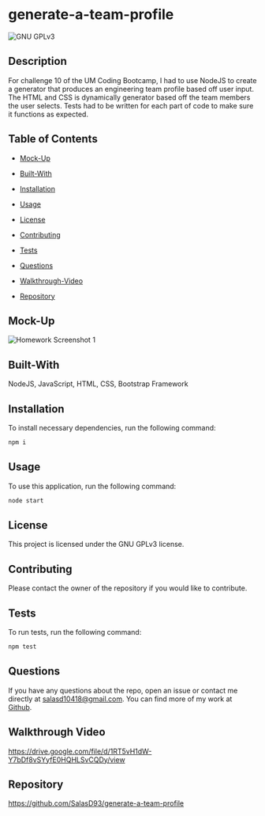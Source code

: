 # generate-a-team-profile
![GNU GPLv3](https://img.shields.io/badge/license-GNU%20GPLv3-red.svg)

## Description

For challenge 10 of the UM Coding Bootcamp, I had to use NodeJS to create a generator that produces an engineering team profile based off user input. The HTML and CSS is dynamically generator based off the team members the user selects. Tests had to be written for each part of code to make sure it functions as expected.


## Table of Contents

* [Mock-Up](#mock-up)

* [Built-With](#built-with)

* [Installation](#installation)

* [Usage](#usage)

* [License](#license)

* [Contributing](#contributing)

* [Tests](#tests)

* [Questions](#questions)

* [Walkthrough-Video](#walkthrough-video)

* [Repository](#repository)


## Mock-Up

![Homework Screenshot 1](https://github.com/SalasD93/generate-a-team-profile/blob/main/assets/Ch10-Screenshot.png?raw=true)


## Built-With

NodeJS, JavaScript, HTML, CSS, Bootstrap Framework


## Installation

To install necessary dependencies, run the following command:
```md
npm i
```

## Usage

To use this application, run the following command:
```md
node start
```

## License

This project is licensed under the GNU GPLv3 license.


## Contributing

Please contact the owner of the repository if you would like to contribute.


## Tests

To run tests, run the following command:
```md
npm test
```

## Questions

If you have any questions about the repo, open an issue or contact me directly at salasd10418@gmail.com. You can find more of my work at [Github](https://github.com/salasd93).

## Walkthrough Video

https://drive.google.com/file/d/1RT5vH1dW-Y7bDf8vSYyfE0HQHLSvCQDy/view

## Repository

https://github.com/SalasD93/generate-a-team-profile